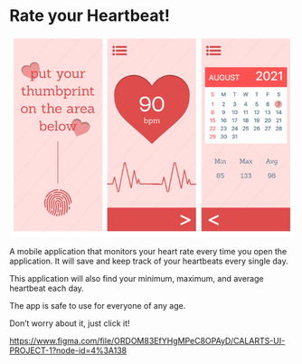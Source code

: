 # **Rate your Heartbeat!**

![](preview.png)

A mobile application that monitors your heart rate every time you open the application. It will save and keep track of your heartbeats every single day.

This application will also find your minimum, maximum, and average heartbeat each day.

The app is safe to use for everyone of any age.

Don’t worry about it, just click it!


https://www.figma.com/file/ORDOM83EfYHgMPeC8OPAyD/CALARTS-UI-PROJECT-1?node-id=4%3A138
